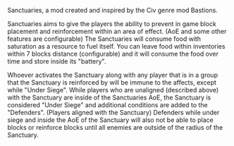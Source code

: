Sanctuaries, a mod created and inspired by the Civ genre mod Bastions.

Sanctuaries aims to give the players the ability to prevent in game block placement and reinforcement within an area of effect. (AoE and some other features are configurable)
The Sanctuaries will consume food with saturation as a resource to fuel itself.
You can leave food within inventories within 7 blocks distance (configurable) and it will consume the food over time and store inside its "battery".

Whoever activates the Sanctuary along with any player that is in a group that the Sanctuary is reinforced by will be immune to the affects, except while "Under Siege".
While players who are unaligned (described above) with the Sanctuary are inside of the Sanctuaries AoE, the Sanctuary is considered "Under Siege" and additional conditions are added to the "Defenders". (Players aligned with the Sanctuary)
  Defenders while under siege and inside the AoE of the Sanctuary will also not be able to place blocks or reinforce blocks until all enemies are outside of the radius of the Sanctuary.

